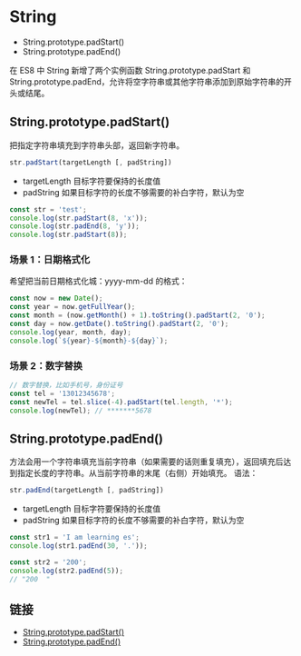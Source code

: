 # String

- String.prototype.padStart()
- String.prototype.padEnd()

在 ES8 中 String 新增了两个实例函数 String.prototype.padStart 和 String.prototype.padEnd，允许将空字符串或其他字符串添加到原始字符串的开头或结尾。

## String.prototype.padStart()

把指定字符串填充到字符串头部，返回新字符串。

```js
str.padStart(targetLength [, padString])
```

- targetLength 目标字符要保持的长度值
- padString 如果目标字符的长度不够需要的补白字符，默认为空

```js
const str = 'test';
console.log(str.padStart(8, 'x'));
console.log(str.padEnd(8, 'y'));
console.log(str.padStart(8));
```

### 场景 1：日期格式化

希望把当前日期格式化城：yyyy-mm-dd 的格式：

```js
const now = new Date();
const year = now.getFullYear();
const month = (now.getMonth() + 1).toString().padStart(2, '0');
const day = now.getDate().toString().padStart(2, '0');
console.log(year, month, day);
console.log(`${year}-${month}-${day}`);
```

### 场景 2：数字替换

```js
// 数字替换，比如手机号，身份证号
const tel = '13012345678';
const newTel = tel.slice(-4).padStart(tel.length, '*');
console.log(newTel); // *******5678
```

## String.prototype.padEnd()

方法会用一个字符串填充当前字符串（如果需要的话则重复填充），返回填充后达到指定长度的字符串。从当前字符串的末尾（右侧）开始填充。 语法：

```js
str.padEnd(targetLength [, padString])
```

- targetLength 目标字符要保持的长度值
- padString 如果目标字符的长度不够需要的补白字符，默认为空

```js
const str1 = 'I am learning es';
console.log(str1.padEnd(30, '.'));

const str2 = '200';
console.log(str2.padEnd(5));
// "200  "
```

## 链接

- [String.prototype.padStart()](https://developer.mozilla.org/zh-CN/docs/Web/JavaScript/Reference/Global_Objects/String/padStart)
- [String.prototype.padEnd()](https://developer.mozilla.org/zh-CN/docs/Web/JavaScript/Reference/Global_Objects/String/padEnd)
